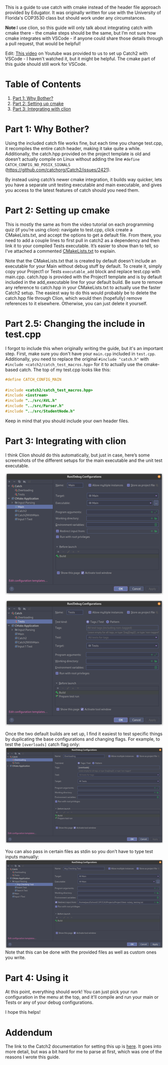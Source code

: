 
This is a guide to use catch with cmake instead of the header file approach provided by Edugator. It was originally written for use with the University of Florida's COP3530 class but should work under any circumstances.

**Note**:I use clion, so this guide will only talk about integrating catch with cmake there - the cmake steps should be the same, but I&rsquo;m not sure how cmake integrates with VSCode - if anyone could share those details through a pull request, that would be helpful!

Edit: [This video](https://youtu.be/QNUj4IPVOPA) on Youtube was provided to us to set up Catch2 with VSCode - I haven't watched it, but it might be helpful. The cmake part of this guide should still work for VSCode.


# Table of Contents

1.  [Part 1: Why Bother?](#org5e1347a)
2.  [Part 2: Setting up cmake](#orgf5c7f84)
3.  [Part 3: Integrating with clion](#org390eeee)

<a id="org5e1347a"></a>

# Part 1: Why Bother?

Using the included catch file works fine, but each time you change test.cpp, it recompiles the entire catch header, making it take quite a while. Additionally, the catch.hpp provided on the project template is old and doesn&rsquo;t actually compile on Linux without adding the line `#define CATCH_CONFIG_NO_POSIX_SIGNALS` (<https://github.com/catchorg/Catch2/issues/2421>).

By instead using catch&rsquo;s newer cmake integration, it builds way quicker, lets you have a separate unit testing executable and main executable, and gives you access to the latest features of catch should you need them.


<a id="orgf5c7f84"></a>

# Part 2: Setting up cmake
This is mostly the same as from the video tutorial on each programming quiz (if you&rsquo;re using clion): navigate to test.cpp, click create a CMakeLists.txt, and accept the options to get a default file. From there, you need to add a couple lines to first pull in catch2 as a dependency and then link it to your compiled Tests executable. It&rsquo;s easier to show than to tell, so I&rsquo;ve attached a commented [CMakeLists.txt](./CMakeLists.txt) to explain.

Note that the CMakeLists.txt that is created by default doesn't include an executable for your Main without debug stuff by default. To create it, simply copy your Project1 or Tests `executable_add` block and replace test.cpp with main.cpp. catch.hpp is provided with the Project1 template and is by default included in the add_executable line for your default build. Be sure to remove any reference to catch.hpp in your CMakeLists.txt to actually use the faster Catch2 setup. The easiest way to do this would probably be to delete the catch.hpp file through Clion, which would then (hopefully) remove references to it elsewhere. Otherwise, you can just delete it yourself.


# Part 2.5: Changing the include in test.cpp
I forgot to include this when originally writing the guide, but it's an important step. First, make sure you don't have your `main.cpp` included in `test.cpp`. Additionally, you need to replace the original `#include "catch.h"` with `#include <catch2/catch_test_macros.hpp>` for it to actually use the cmake-based catch.
The top of my test.cpp looks like this:
```c++
#define CATCH_CONFIG_MAIN

#include <catch2/catch_test_macros.hpp>
#include <iostream>
#include "../src/AVL.h"
#include "../src/Parser.h"
#include "../src/StudentNode.h"
```

Keep in mind that you should include your own header files.


<a id="org390eeee"></a>

# Part 3: Integrating with clion

I think Clion should do this automatically, but just in case, here&rsquo;s some screenshots of the different setups for the main executable and the unit test executable.

![img](./images/Main.png)

![img](./images/Tests.png)

Once the two default builds are set up, I find it easiest to test specific things by duplicating the base configurations and changing flags. For example, to test the `[overloads]` catch flag only:
![img](./images/Catch_Flags.png)

You can also pass in certain files as stdin so you don&rsquo;t have to type test inputs manually:
![img](./images/Custom_cin.png)
Note that this can be done with the provided files as well as custom ones you write.

# Part 4: Using it
At this point, everything should work! You can just pick your run configuration in the menu at the top, and it'll compile and run your main or Tests or any of your debug configurations.

I hope this helps!

# Addendum
The link to the Catch2 documentation for setting this up is [here](https://github.com/catchorg/Catch2/blob/devel/docs/cmake-integration.md). It goes into more detail, but was a bit hard for me to parse at first, which was one of the reasons I wrote this guide.
